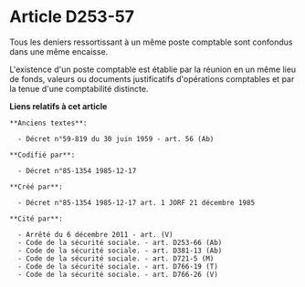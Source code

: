 # Article D253-57

Tous les deniers ressortissant à un même poste comptable sont confondus dans une même encaisse. 

L'existence d'un poste comptable est établie par la réunion en un même lieu de fonds, valeurs ou documents justificatifs
d'opérations comptables et par la tenue d'une comptabilité distincte.

**Liens relatifs à cet article**

	**Anciens textes**:

	  - Décret n°59-819 du 30 juin 1959 - art. 56 (Ab)

	**Codifié par**:

	  - Décret n°85-1354 1985-12-17

	**Créé par**:

	  - Décret n°85-1354 1985-12-17 art. 1 JORF 21 décembre 1985

	**Cité par**:

	  - Arrêté du 6 décembre 2011 - art. (V)
	  - Code de la sécurité sociale. - art. D253-66 (Ab)
	  - Code de la sécurité sociale. - art. D381-13 (Ab)
	  - Code de la sécurité sociale. - art. D721-5 (M)
	  - Code de la sécurité sociale. - art. D766-19 (T)
	  - Code de la sécurité sociale. - art. D766-26 (V)
